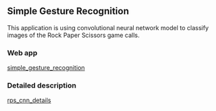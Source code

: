 ## Simple Gesture Recognition
This application is using convolutional neural network model
to classify images of the Rock Paper Scissors game calls.

### Web app
[simple_gesture_recognition](https://www.piotrpietka.pl/simple_gesture_recognition/)

### Detailed description
[rps_cnn_details](https://www.piotrpietka.pl/rps_cnn_details/)